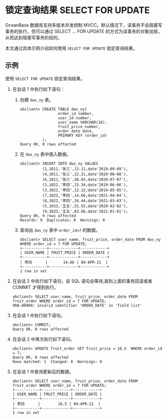 锁定查询结果 SELECT FOR UPDATE 
=============================================

OceanBase 数据库支持多版本并发控制 MVCC。默认情况下，读事务不会阻塞写事务的执行，但可以通过 SELECT ... FOR UPDATE 的方式为读事务的对象加锁，从而达到阻塞写事务的目的。

本文通过具体示例介绍如何使用 `SELECT FOR UPDATE` 锁定查询结果。

示例 
-----------------------

使用 `SELECT FOR UPDATE` 锁定查询结果。

1. 在会话 1 中执行如下语句：

   1. 创建 `dws_ny` 表。

      ```unknow
      obclient> CREATE TABLE dws_ny(
                       order_id number,
                       user_id number,
                       user_name VARCHAR(18),
                       fruit_price number,
                       order_date date,
                       PRIMARY KEY (order_id)
                );
      Query OK, 0 rows affected
      ```

      
   
   2. 在 `dws_ny` 表中插入数据。

      ```unknow
      obclient> INSERT INTO dws_ny VALUES
                (1,1011,'张三',13.11,date'2019-09-09'),
                (4,1011,'张三',22.21,date'2020-08-08'),
                (6,1011,'张三',58.83,date'2020-07-07'),
                (2,1022,'李四',23.34,date'2019-06-06'),
                (3,1022,'李四',12.22,date'2019-05-05'),
                (7,1022,'李四',14.66,date'2021-04-04'),
                (8,1022,'李四',34.44,date'2021-03-03'),
                (5,1033,'王五',51.55,date'2020-02-02'),
                (9,1033,'王五',63.66,date'2021-01-01');
      Query OK, 9 rows affected
      Records: 9  Duplicates: 0  Warnings: 0
      ```

      
   
   3. 查询出 `dws_ny` 表中 `order_id=7` 的数据。

      ```unknow
      obclient> SELECT user_name, fruit_price, order_date FROM dws_ny WHERE order_id = 7 FOR UPDATE;
      +-----------+-------------+------------+
      | USER_NAME | FRUIT_PRICE | ORDER_DATE |
      +-----------+-------------+------------+
      | 李四      |       14.66 | 04-APR-21  |
      +-----------+-------------+------------+
      1 row in set
      ```

      
   

   

2. 在会话 2 中执行如下语句，该 SQL 语句会等待,直到上面的事务回滚或者 COMMIT 才得到执行。

   ```unknow
   obclient> SELECT user_name, fruit_price, order_date FROM fruit_order WHERE order_id = 7 FOR UPDATE;
   ORA-00904: invalid identifier 'ORDER_DATE' in 'field list'
   ```

   

3. 在会话 1 中执行如下语句。

   ```unknow
   obclient> COMMIT;
   Query OK, 0 rows affected
   ```

   

4. 在会话 2 中再次执行如下语句。

   ```unknow
   obclient> UPDATE fruit_order SET fruit_price = 16.5  WHERE order_id = 7;
   Query OK, 0 rows affected
   Rows matched: 1  Changed: 0  Warnings: 0
   ```

   

5. 在会话 1 中查询更新后的数据。

   ```unknow
   obclient> SELECT user_name, fruit_price, order_date FROM fruit_order WHERE order_id = 7 FOR UPDATE;
   +-----------+-------------+------------+
   | USER_NAME | FRUIT_PRICE | ORDER_DATE |
   +-----------+-------------+------------+
   | 李四      |        16.5 | 04-APR-21  |
   +-----------+-------------+------------+
   1 row in set
   ```

   




